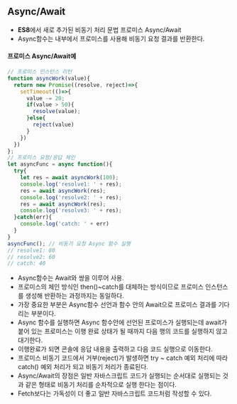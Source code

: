 ## Async/Await
- **ES8**에서 새로 추가된 비동기 처리 문법 프로미스 Async/Await
- Async함수는 내부에서 프로미스를 사용해 비동기 요청 결과를 반환한다.

#### 프로미스 Async/Await예
```javascript
// 프로미스 인스턴스 리턴
function asyncWork(value){
  return new Promise((resolve, reject)=>{
    setTimeout(()=>{
      value -= 20;
      if(value > 50){
        resolve(value);
      }else{
        reject(value)
      }
    })
  })
};
// 프로미스 요청/응답 체인
let asyncFunc = async function(){
  try{
    let res = await asyncWork(100);
    console.log('resolve1: ' + res);
    res = await asyncWork(res);
    console.log('resolve2: ' + res);
    res = await asyncWork(res);
    console.log('resolve3: ' + res);
  }catch(err){
    console.log('catch: ' + err)
  }
}
asyncFunc(); // 비동기 요청 Async 함수 실행
// resolve1: 80
// resolve2: 60
// catch: 40
```
- Async함수는 Await와 쌍을 이루어 사용.
- 프로미스의 체인 방식인 then()~catch를 대체하는 방식이므로 프로미스 인스턴스를 생성해 반환하는 과정까지는 동일하다.
- 가장 중요한 부분은 Async함수 선언과 함수 안의 Await으로 프로미스 결과를 기다리는 부분이다.
- Async 함수를 실행하면 Async 함수안에 선언된 프로미스가 실행되는데 await가 붙어 있는 프로미스는 이행 완료 상태가 될 때까지 다음 행의 코드를 실행하지 않고 대기한다.
- 이행완료가 되면 콘솔에 응답 내용을 출력하고 다음 코드 실행으로 이동한다.
- 프로미스 비동기 코드에서 거부(reject)가 발생하면 try ~ catch 예외 처리에 따라 catch() 예외 처리가 되고 비동기 처리가 종료된다.
- Async/Await의 장점은 일반 자바스크립트 코드가 실행되는 순서대로 실행되는 것과 같은 형태로 비동기 처리를 순차적으로 실행 한다는 점이다.
- Fetch보다는 가독성이 더 좋고 일반 자바스크립트 코드처럼 작성할 수 있다.